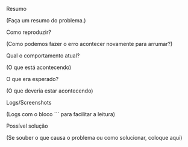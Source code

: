 Resumo

(Faça um resumo do problema.)

Como reproduzir?

(Como podemos fazer o erro acontecer novamente para arrumar?)

Qual o comportamento atual?

(O que está acontecendo)

O que era esperado?

(O que deveria estar acontecendo)

Logs/Screenshots

(Logs com o bloco ``` para facilitar a leitura)

Possível solução

(Se souber o que causa o problema ou como solucionar, coloque aqui)
